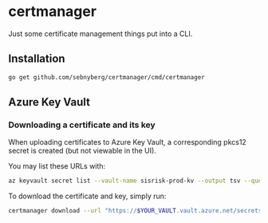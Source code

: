 # certmanager

Just some certificate management things put into a CLI.

## Installation

```bash
go get github.com/sebnyberg/certmanager/cmd/certmanager
```

## Azure Key Vault

### Downloading a certificate and its key

When uploading certificates to Azure Key Vault, a corresponding pkcs12 secret is created (but not viewable in the UI).

You may list these URLs with:

```bash
az keyvault secret list --vault-name sisrisk-prod-kv --output tsv --query '[?contentType == "application/x-pkcs12"].id'
```

To download the certificate and key, simply run:

```bash
certmanager download --url "https://$YOUR_VAULT.vault.azure.net/secrets/$YOUR_CERT"
```

